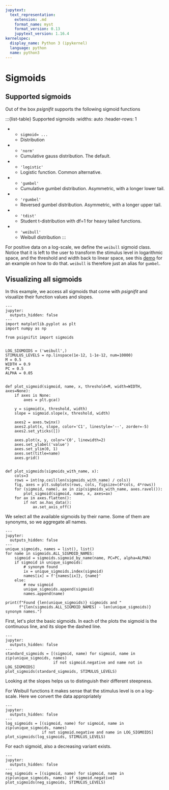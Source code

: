 ```yaml
---
jupytext:
  text_representation:
    extension: .md
    format_name: myst
    format_version: 0.13
    jupytext_version: 1.16.4
kernelspec:
  display_name: Python 3 (ipykernel)
  language: python
  name: python3
---
```


# Sigmoids

## Supported sigmoids

Out of the box *psignifit* supports the following sigmoid functions


:::{list-table} Supported sigmoids
:widths: auto
:header-rows: 1

*   -  `sigmoid= ...`
	- Distribution
*   - `'norm'`
    - Cumulative gauss distribution. The default.
*   - `'logistic'`
	- Logistic function. Common alternative.
*   - `'gumbel'`
    - Cumulative gumbel distribution. Asymmetric, with a longer lower tail.
*   - `'rgumbel'`
    - Reversed gumbel distribution. Asymmetric, with a longer upper tail.
*   - `'tdist'`
    - Student t-distribution with df=1 for heavy tailed functions.
*   - `'weibull'` 
    - Weibull distribution
:::

For positive data on a log-scale, we define the `weibull` sigmoid class. Notice that it is left
to the user to transform the stimulus level in logarithmic space, and the threshold and width
back to linear space, see this [demo](parameter_recovery_in_logspace_demo) for an example on how to do that.
`weibull` is therefore just an alias for `gumbel`.


## Visualizing all sigmoids

In this example, we access all sigmoids that come with *psignifit*
and visualize their function values and slopes.

```{code-cell} ipython3
---
jupyter:
  outputs_hidden: false
---
import matplotlib.pyplot as plt
import numpy as np

from psignifit import sigmoids


LOG_SIGMOIDS = ('weibull',)
STIMULUS_LEVELS = np.linspace(1e-12, 1-1e-12, num=10000)
M = 0.5
WIDTH = 0.9
PC = 0.5
ALPHA = 0.05


def plot_sigmoid(sigmoid, name, x, threshold=M, width=WIDTH, axes=None):
    if axes is None:
        axes = plt.gca()

    y = sigmoid(x, threshold, width)
    slope = sigmoid.slope(x, threshold, width)

    axes2 = axes.twinx()
    axes2.plot(x, slope, color='C1', linestyle='--', zorder=-5)
    axes2.set_yticks([])
    
    axes.plot(x, y, color='C0', linewidth=2)
    axes.set_ylabel('value')
    axes.set_ylim(0, 1)
    axes.set(title=name)
    axes.grid()


def plot_sigmoids(sigmoids_with_name, x):
    cols=3
    rows = int(np.ceil(len(sigmoids_with_name) / cols))
    fig, axes = plt.subplots(rows, cols, figsize=(4*cols, 4*rows))
    for (sigmoid, name), ax in zip(sigmoids_with_name, axes.ravel()):
        plot_sigmoid(sigmoid, name, x, axes=ax)     
    for ax in axes.flatten():
        if not ax.has_data():
            ax.set_axis_off()
```

We select all the available sigmoids by their name.
Some of them are synonyms, so we aggregate all names.

```{code-cell} ipython3
---
jupyter:
  outputs_hidden: false
---
unique_sigmoids, names = list(), list()
for name in sigmoids.ALL_SIGMOID_NAMES:
    sigmoid = sigmoids.sigmoid_by_name(name, PC=PC, alpha=ALPHA)
    if sigmoid in unique_sigmoids:
        # synonym found
        ix = unique_sigmoids.index(sigmoid)
        names[ix] = f'{names[ix]}, {name}'
    else:
        # new sigmoid
        unique_sigmoids.append(sigmoid)
        names.append(name)

print(f"Found {len(unique_sigmoids)} sigmoids and "
      f"{len(sigmoids.ALL_SIGMOID_NAMES) - len(unique_sigmoids)} synonym names.")
```

First, let's plot the basic sigmoids. In each of the plots the sigmoid is the continuous line, and its slope the dashed line.

```{code-cell} ipython3
---
jupyter:
  outputs_hidden: false
---
standard_sigmoids = [(sigmoid, name) for sigmoid, name in zip(unique_sigmoids, names)
                     if not sigmoid.negative and name not in LOG_SIGMOIDS]
plot_sigmoids(standard_sigmoids, STIMULUS_LEVELS)
```

Looking at the slopes helps us to distinguish their different steepness. 

For Weibull functions it makes sense
that the stimulus level is on a log-scale.
Here we convert the data appropriately

```{code-cell} ipython3
---
jupyter:
  outputs_hidden: false
---
log_sigmoids = [(sigmoid, name) for sigmoid, name in zip(unique_sigmoids, names)
                if not sigmoid.negative and name in LOG_SIGMOIDS]
plot_sigmoids(log_sigmoids, STIMULUS_LEVELS)
```

For each sigmoid, also a decreasing variant exists.

```{code-cell} ipython3
---
jupyter:
  outputs_hidden: false
---
neg_sigmoids = [(sigmoid, name) for sigmoid, name in zip(unique_sigmoids, names) if sigmoid.negative]
plot_sigmoids(neg_sigmoids, STIMULUS_LEVELS)
```
